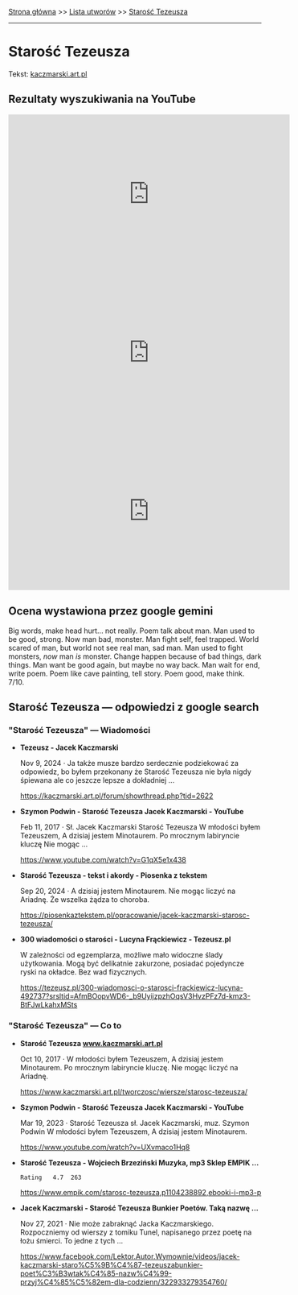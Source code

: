 [Strona główna](../index.md) >> [Lista utworów](../list.md) >> [Starość Tezeusza](558.md)

---

# Starość Tezeusza

Tekst: [kaczmarski.art.pl](https://www.kaczmarski.art.pl/tworczosc/wiersze/starosc-tezeusza/)

## Rezultaty wyszukiwania na YouTube

<iframe width="560" height="315" src="https://www.youtube.com/embed/G1qX5e1x438?si=IdontcarewhotheIRSsendsImnotpayingtaxes" title="YouTube video player" frameborder="0" allow="accelerometer; autoplay; clipboard-write; encrypted-media; gyroscope; picture-in-picture; web-share" referrerpolicy="strict-origin-when-cross-origin" allowfullscreen></iframe>

<iframe width="560" height="315" src="https://www.youtube.com/embed/4hsjShHx9xM?si=IdontcarewhotheIRSsendsImnotpayingtaxes" title="YouTube video player" frameborder="0" allow="accelerometer; autoplay; clipboard-write; encrypted-media; gyroscope; picture-in-picture; web-share" referrerpolicy="strict-origin-when-cross-origin" allowfullscreen></iframe>

<iframe width="560" height="315" src="https://www.youtube.com/embed/UXvmaco1Hq8?si=IdontcarewhotheIRSsendsImnotpayingtaxes" title="YouTube video player" frameborder="0" allow="accelerometer; autoplay; clipboard-write; encrypted-media; gyroscope; picture-in-picture; web-share" referrerpolicy="strict-origin-when-cross-origin" allowfullscreen></iframe>

## Ocena wystawiona przez google gemini

Big words, make head hurt... not really. Poem talk about man. Man used to be good, strong. Now man bad, monster. Man fight self, feel trapped. World scared of man, but world not see real man, sad man. Man used to fight monsters, *now* man *is* monster. Change happen because of bad things, dark things. Man want be good again, but maybe no way back. Man wait for end, write poem. Poem like cave painting, tell story. Poem good, make think. 7/10.


## Starość Tezeusza — odpowiedzi z google search

### "Starość Tezeusza" — Wiadomości

- **Tezeusz - Jacek Kaczmarski**

    Nov 9, 2024  ·  Ja także musze bardzo serdecznie podziekować za odpowiedz, bo byłem przekonany że Starość Tezeusza nie była nigdy śpiewana ale co jeszcze lepsze a dokładniej ... 

   <https://kaczmarski.art.pl/forum/showthread.php?tid=2622>
- **Szymon Podwin - Starość Tezeusza Jacek Kaczmarski - YouTube**

    Feb 11, 2017  ·  Sł. Jacek Kaczmarski Starość Tezeusza W młodości byłem Tezeuszem, A dzisiaj jestem Minotaurem. Po mrocznym labiryncie kluczę Nie mogąc ... 

   <https://www.youtube.com/watch?v=G1qX5e1x438>
- **Starość Tezeusza - tekst i akordy - Piosenka z tekstem**

    Sep 20, 2024  ·  A dzisiaj jestem Minotaurem. Nie mogąc liczyć na Ariadnę. Że wszelka żądza to choroba. 

   <https://piosenkaztekstem.pl/opracowanie/jacek-kaczmarski-starosc-tezeusza/>
- **300 wiadomości o starości - Lucyna Frąckiewicz - Tezeusz.pl**

    W zależności od egzemplarza, możliwe mało widoczne ślady użytkowania. Mogą być delikatnie zakurzone, posiadać pojedyncze ryski na okładce. Bez wad fizycznych. 

   <https://tezeusz.pl/300-wiadomosci-o-starosci-frackiewicz-lucyna-492737?srsltid=AfmBOopvWD6-_b9UyijzpzhOqsV3HvzPFz7d-kmz3-BtFJwLkahxMSts>

### "Starość Tezeusza" — Co to

- **Starość Tezeusza www.kaczmarski.art.pl**

    Oct 10, 2017  ·  W młodości byłem Tezeuszem, A dzisiaj jestem Minotaurem. Po mrocznym labiryncie kluczę. Nie mogąc liczyć na Ariadnę. 

   <https://www.kaczmarski.art.pl/tworczosc/wiersze/starosc-tezeusza/>
- **Szymon Podwin - Starość Tezeusza Jacek Kaczmarski - YouTube**

    Mar 19, 2023  ·  Starość Tezeusza sł. Jacek Kaczmarski, muz. Szymon Podwin W młodości byłem Tezeuszem, A dzisiaj jestem Minotaurem. 

   <https://www.youtube.com/watch?v=UXvmaco1Hq8>
- **Starość Tezeusza - Wojciech Brzeziński  Muzyka, mp3 Sklep EMPIK ...**

      Rating   4.7  263   

   <https://www.empik.com/starosc-tezeusza,p1104238892,ebooki-i-mp3-p>
- **Jacek Kaczmarski - Starość Tezeusza Bunkier Poetów. Taką nazwę ...**

    Nov 27, 2021  ·  Nie może zabraknąć Jacka Kaczmarskiego. Rozpoczniemy od wierszy z tomiku Tunel, napisanego przez poetę na łożu śmierci. To jedne z tych ... 

   <https://www.facebook.com/Lektor.Autor.Wymownie/videos/jacek-kaczmarski-staro%C5%9B%C4%87-tezeuszabunkier-poet%C3%B3wtak%C4%85-nazw%C4%99-przyj%C4%85%C5%82em-dla-codzienn/322933279354760/>

